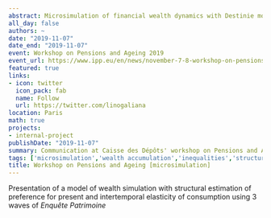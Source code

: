 ```yaml
---
abstract: Microsimulation of financial wealth dynamics with Destinie model
all_day: false
authors: ~
date: "2019-11-07"
date_end: "2019-11-07"
event: Workshop on Pensions and Ageing 2019
event_url: https://www.ipp.eu/en/news/november-7-8-workshop-on-pensions-and-ageing/
featured: true
links:
- icon: twitter
  icon_pack: fab
  name: Follow
  url: https://twitter.com/linogaliana
location: Paris
math: true
projects:
- internal-project
publishDate: "2019-11-07"
summary: Communication at Caisse des Dépôts' workshop on Pensions and Ageing
tags: ['microsimulation','wealth accumulation','inequalities','structural estimation']
title: Workshop on Pensions and Ageing [microsimulation]
---
```


Presentation of a model of wealth simulation with structural estimation of preference for present and intertemporal elasticity of consumption using 3 waves of *Enquête Patrimoine*